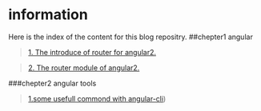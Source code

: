 # information
Here is the index of the content for this blog repositry.
##chepter1  angular

>[1. The introduce of router for angular2.](https://github.com/hbzyin/blog/blob/master/angular-router1.md)

>[2. The router module of angular2.](https://github.com/hbzyin/blog/blob/master/angular-router2.md)
 
###chepter2 angular tools
>[1.some usefull commond with angular-cli](https://github.com/hbzyin/blog/blob/master/angular-CLI.md))
